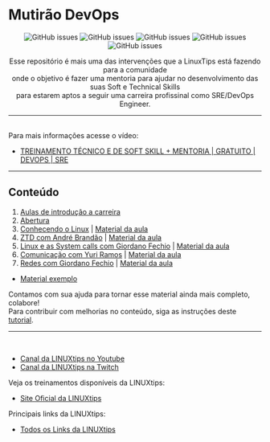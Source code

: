 #  Mutirão DevOps


<p align="center">
  <img alt="GitHub issues" src="https://img.shields.io/github/contributors/badtuxx/MutiraoDevOps">
  <img alt="GitHub issues" src="https://img.shields.io/github/issues/badtuxx/MutiraoDevOps">
  <img alt="GitHub issues" src="https://img.shields.io/github/forks/badtuxx/MutiraoDevOps">
  <img alt="GitHub issues" src="https://img.shields.io/github/stars/badtuxx/MutiraoDevOps">
  <img alt="GitHub issues" src="https://img.shields.io/github/issues-pr/badtuxx/MutiraoDevOps">
</p>

<p align="center">
Esse repositório é mais uma das intervenções que a LinuxTips está fazendo para a comunidade </br> onde o objetivo é fazer uma mentoria para ajudar no desenvolvimento das suas Soft e Technical Skills </br> para estarem aptos a seguir uma carreira profissinal como SRE/DevOps Engineer.
</p>

---

<br/>
Para mais informações acesse o vídeo:

* [TREINAMENTO TÉCNICO E DE SOFT SKILL + MENTORIA | GRATUITO | DEVOPS | SRE](https://www.youtube.com/watch?v=FC0osj1Blik)

---

## Conteúdo

<!-- 

Exemplo de estrutura de tópicos das aulas
    [Descrição](Link de acesso) | [Material](Link de acesso)

8. []() | [Material da aula](/MutiraoDevOps/day-X/)

    X = dia da mentoria

-->

1. [Aulas de introdução a carreira](base/README.md)
2. [Abertura](https://www.twitch.tv/videos/1023835055?filter=archives&sort=time)
3. [Conhecendo o Linux](https://www.twitch.tv/videos/1031695846?filter=archives&sort=time) | [Material da aula](/MutiraoDevOps/day-1/README.md)
4. [ZTD com André Brandão](https://www.twitch.tv/videos/1039460668?filter=archives&sort=time) | [Material da aula](/MutiraoDevOps/day-2/)
5. [Linux e as System calls com Giordano Fechio](https://www.twitch.tv/videos/1039460668?filter=archives&sort=time) | [Material da aula](/MutiraoDevOps/day-3/)
6. [Comunicação com Yuri Ramos](https://www.twitch.tv/videos/1054215924?filter=archives&sort=time) | [Material da aula](/MutiraoDevOps/day-4/)
7. [Redes com Giordano Fechio](https://www.twitch.tv/videos/1061329137?filter=archives&sort=time) | [Material da aula](/MutiraoDevOps/day-5/)


 - [Material exemplo](/exemplos)

<p align="center">

Contamos com sua ajuda para tornar esse material ainda mais completo, colabore! </br> Para contribuir com melhorias no conteúdo, siga as instruções deste [tutorial](https://docs.github.com/pt/github/collaborating-with-pull-requests/proposing-changes-to-your-work-with-pull-requests/creating-a-pull-request-from-a-fork).

</p>

---

</br>

* [Canal da LINUXtips no Youtube](https://www.youtube.com/LINUXtips)
* [Canal da LINUXtips na Twitch](https://www.twitch.com/LINUXtips)

Veja os treinamentos disponíveis da LINUXtips:

* [Site Oficial da LINUXtips](https://linuxtips.io/loja)


Principais links da LINUXtips:

* [Todos os Links da LINUXtips](https://linktr.ee/LINUXtips)
